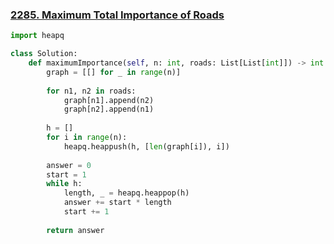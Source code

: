 ### [2285. Maximum Total Importance of Roads](https://leetcode.com/problems/maximum-total-importance-of-roads)

```python
import heapq

class Solution:
    def maximumImportance(self, n: int, roads: List[List[int]]) -> int:
        graph = [[] for _ in range(n)]
        
        for n1, n2 in roads:
            graph[n1].append(n2)
            graph[n2].append(n1)
        
        h = []
        for i in range(n):
            heapq.heappush(h, [len(graph[i]), i])
        
        answer = 0
        start = 1
        while h:
            length, _ = heapq.heappop(h)
            answer += start * length
            start += 1
        
        return answer
```

